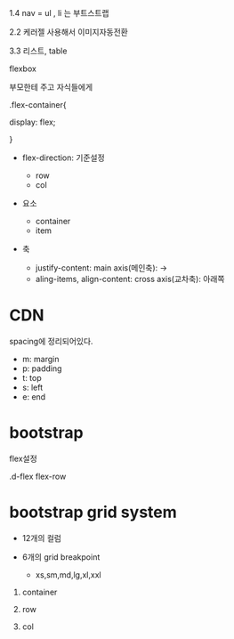 1.4 nav = ul , li 는 부트스트랩

2.2 케러젤 사용해서 이미지자동전환

3.3 리스트, table



flexbox



부모한테 주고 자식들에게

.flex-container{

display: flex;

}

* flex-direction: 기준설정
  * row
  *  col

* 요소
  * container
  * item

* 축
  * justify-content: main axis(메인축): ->
  * aling-items, align-content: cross axis(교차축): 아래쪽



# CDN

spacing에 정리되어있다.

* m: margin
* p: padding
* t: top
* s: left
* e: end



# bootstrap

flex설정



.d-flex flex-row

# bootstrap grid system

* 12개의 컬럼

* 6개의 grid breakpoint
  * xs,sm,md,lg,xl,xxl

1. container

2. row

3. col

